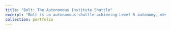 ```yaml
---
title: "Bolt: The Autonomous Institute Shuttle"
excerpt: "Bolt is an autonomous shuttle achieving Level 5 autonomy, designed to navigate the IIT Madras campus. It incorporates advanced perception, planning, and control algorithms to ensure safe and efficient operation.<br/><img src='/images/Portfolio/' width='500'></img>"
collection: portfolio
---
```

